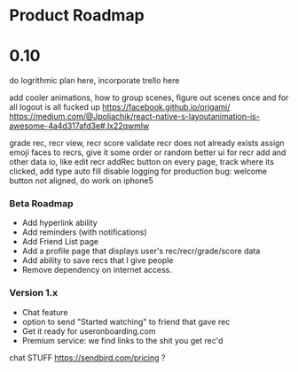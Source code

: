 # Product Roadmap

# 0.10

do logrithmic plan here, incorporate trello here

add cooler animations, how to group scenes, figure out scenes once and for all
logout is all fucked up
https://facebook.github.io/origami/
https://medium.com/@Jpoliachik/react-native-s-layoutanimation-is-awesome-4a4d317afd3e#.lx22qwmlw

grade rec, recr view, recr score
validate recr does not already exists
assign emoji faces to recrs, give it some order or random
better ui for recr add and other data io, like edit recr
addRec button on every page, track where its clicked, add type auto fill
disable logging for production
bug: welcome button not aligned, do work on iphone5


### Beta Roadmap

 - Add hyperlink ability
 - Add reminders (with notifications)
 - Add Friend List page
 - Add a profile page that displays user's rec/recr/grade/score data
 - Add ability to save recs that I give people
 - Remove dependency on internet access.

### Version 1.x
 - Chat feature
 - option to send "Started watching" to friend that gave rec
 - Get it ready for useronboarding.com
 - Premium service: we find links to the shit you get rec'd

 chat STUFF
 https://sendbird.com/pricing ?
